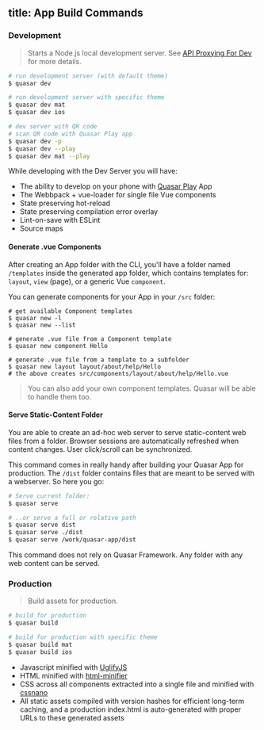 title: App Build Commands
---

### Development
> Starts a Node.js local development server. See [API Proxying For Dev](/guide/app-api-proxying-for-dev.html) for more details.

``` bash
# run development server (with default theme)
$ quasar dev

# run development server with specific theme
$ quasar dev mat
$ quasar dev ios

# dev server with QR code
# scan QR code with Quasar Play app
$ quasar dev -p
$ quasar dev --play
$ quasar dev mat --play
```

While developing with the Dev Server you will have:
* The ability to develop on your phone with [Quasar Play](/guide/quasar-play-app.html) App
* The Webbpack + vue-loader for single file Vue components
* State preserving hot-reload
* State preserving compilation error overlay
* Lint-on-save with ESLint
* Source maps

#### Generate .vue Components
After creating an App folder with the CLI, you'll have a folder named `/templates` inside the generated app folder, which contains templates for: `layout`, `view` (page), or a generic Vue `component`.

You can generate components for your App in your `/src` folder:
```
# get available Component templates
$ quasar new -l
$ quasar new --list

# generate .vue file from a Component template
$ quasar new component Hello

# generate .vue file from a template to a subfolder
$ quasar new layout layout/about/help/Hello
# the above creates src/components/layout/about/help/Hello.vue
```

> You can also add your own component templates. Quasar will be able to handle them too.

#### Serve Static-Content Folder
You are able to create an ad-hoc web server to serve static-content web files from a folder. Browser sessions are automatically refreshed when content changes. User click/scroll can be synchronized.

This command comes in really handy after building your Quasar App for production. The `/dist` folder contains files that are meant to be served with a webserver. So here you go:

``` bash
# Serve current folder:
$ quasar serve

# ..or serve a full or relative path
$ quasar serve dist
$ quasar serve ./dist
$ quasar serve /work/quasar-app/dist
```

This command does not rely on Quasar Framework. Any folder with any web content can be served.

### Production
> Build assets for production.

``` bash
# build for production
$ quasar build

# build for production with specific theme
$ quasar build mat
$ quasar build ios
```

* Javascript minified with [UglifyJS](https://github.com/mishoo/UglifyJS2)
* HTML minified with [html-minifier](https://github.com/kangax/html-minifier)
* CSS across all components extracted into a single file and minified with [cssnano](https://github.com/ben-eb/cssnano)
* All static assets compiled with version hashes for efficient long-term caching, and a production index.html is auto-generated with proper URLs to these generated assets
